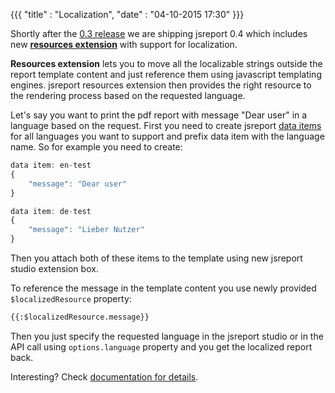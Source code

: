 ﻿{{{
    "title"    : "Localization",
    "date"     : "04-10-2015 17:30"
}}}

Shortly after the [0.3 release](/blog/release-03) we are shipping jsreport 0.4 which includes new **[resources extension](/learn/resources)** with support for localization.

**Resources extension** lets you to move all the localizable strings outside the report template content and just reference them using javascript templating engines. jsreport resources extension then provides the right resource to the rendering process based on the requested language.

Let's say you want to print the pdf report with message "Dear user" in a language based on the request. First you need to create jsreport [data items](/learn/inline-data) for all languages you want to support and prefix data item with the language name. So for example you need to create:

```js
data item: en-test
{
	"message": "Dear user"	
}
```

```js
data item: de-test
{
	"message": "Lieber Nutzer"	
}
```

Then you attach both of these items to the template using new jsreport studio extension box. 

To reference the message in the template content you use newly provided `$localizedResource` property:
```html
{{:$localizedResource.message}}
```

Then you just specify the requested language in the jsreport studio or in the API call using `options.language` property and you get the localized report back.

Interesting? Check [documentation for details](/learn/resources).
